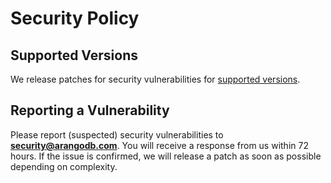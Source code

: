 # Security Policy

## Supported Versions

We release patches for security vulnerabilities for [supported
versions](https://www.arangodb.com/subscriptions/end-of-life-notice/).

## Reporting a Vulnerability

Please report (suspected) security vulnerabilities to
**[security@arangodb.com](mailto:security@arangodb.com)**. You will
receive a response from us within 72 hours. If the issue is confirmed,
we will release a patch as soon as possible depending on complexity.